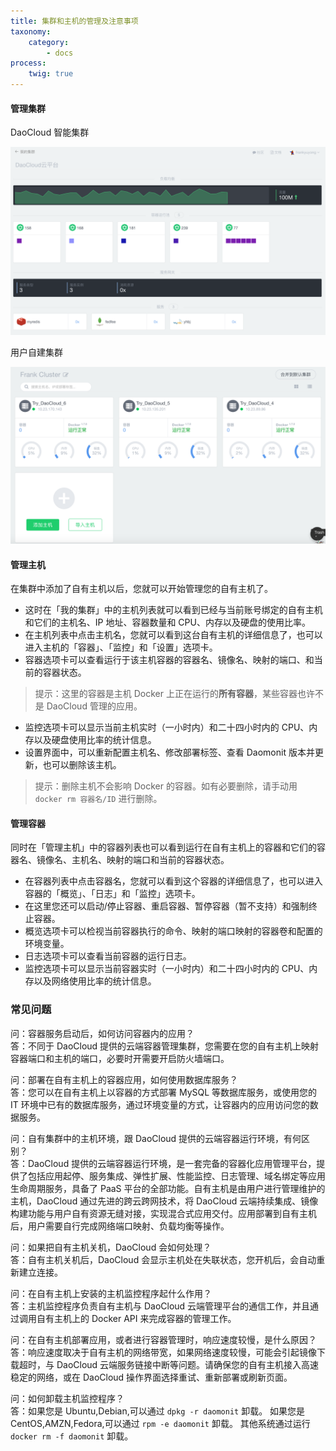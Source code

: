```yaml
---
title: 集群和主机的管理及注意事项
taxonomy:
    category:
        - docs
process:
    twig: true
---
```


#### 管理集群

DaoCloud 智能集群

![](daocloud-cluster.png?resize=800)

用户自建集群

![](self-cluster.png?resize=800)

#### 管理主机

在集群中添加了自有主机以后，您就可以开始管理您的自有主机了。

* 这时在「我的集群」中的主机列表就可以看到已经与当前账号绑定的自有主机和它们的主机名、IP 地址、容器数量和 CPU、内存以及硬盘的使用比率。
* 在主机列表中点击主机名，您就可以看到这台自有主机的详细信息了，也可以进入主机的「容器」、「监控」和「设置」选项卡。
* 容器选项卡可以查看运行于该主机容器的容器名、镜像名、映射的端口、和当前的容器状态。

> 提示：这里的容器是主机 Docker 上正在运行的**所有容器**，某些容器也许不是 DaoCloud 管理的应用。

* 监控选项卡可以显示当前主机实时（一小时内）和二十四小时内的 CPU、内存以及硬盘使用比率的统计信息。
* 设置界面中，可以重新配置主机名、修改部署标签、查看 Daomonit 版本并更新，也可以删除该主机。

> 提示：删除主机不会影响 Docker 的容器。如有必要删除，请手动用 `docker rm 容器名/ID` 进行删除。

#### 管理容器

同时在「管理主机」中的容器列表也可以看到运行在自有主机上的容器和它们的容器名、镜像名、主机名、映射的端口和当前的容器状态。

* 在容器列表中点击容器名，您就可以看到这个容器的详细信息了，也可以进入容器的「概览」、「日志」和「监控」选项卡。
* 在这里您还可以启动/停止容器、重启容器、暂停容器（暂不支持）和强制终止容器。
* 概览选项卡可以检视当前容器执行的命令、映射的端口映射的容器卷和配置的环境变量。
* 日志选项卡可以查看当前容器的运行日志。
* 监控选项卡可以显示当前容器实时（一小时内）和二十四小时内的 CPU、内存以及网络使用比率的统计信息。

### 常见问题

问：容器服务启动后，如何访问容器内的应用？<br>
答：不同于 DaoCloud 提供的云端容器管理集群，您需要在您的自有主机上映射容器端口和主机的端口，必要时开需要开启防火墙端口。

问：部署在自有主机上的容器应用，如何使用数据库服务？<br>
答：您可以在自有主机上以容器的方式部署 MySQL 等数据库服务，或使用您的 IT 环境中已有的数据库服务，通过环境变量的方式，让容器内的应用访问您的数据服务。

问：自有集群中的主机环境，跟 DaoCloud 提供的云端容器运行环境，有何区别？<br>
答：DaoCloud 提供的云端容器运行环境，是一套完备的容器化应用管理平台，提供了包括应用起停、服务集成、弹性扩展、性能监控、日志管理、域名绑定等应用生命周期服务，具备了 PaaS 平台的全部功能。自有主机是由用户进行管理维护的主机，DaoCloud 通过先进的跨云跨网技术，将 DaoCloud 云端持续集成、镜像构建功能与用户自有资源无缝对接，实现混合式应用交付。应用部署到自有主机后，用户需要自行完成网络端口映射、负载均衡等操作。

问：如果把自有主机关机，DaoCloud 会如何处理？<br>
答：自有主机关机后，DaoCloud 会显示主机处在失联状态，您开机后，会自动重新建立连接。

问：在自有主机上安装的主机监控程序起什么作用？<br>
答：主机监控程序负责自有主机与 DaoCloud 云端管理平台的通信工作，并且通过调用自有主机上的 Docker API 来完成容器的管理工作。

问：在自有主机部署应用，或者进行容器管理时，响应速度较慢，是什么原因？<br>
答：响应速度取决于自有主机的网络带宽，如果网络速度较慢，可能会引起镜像下载超时，与 DaoCloud 云端服务链接中断等问题。请确保您的自有主机接入高速稳定的网络，或在 DaoCloud 操作界面选择重试、重新部署或刷新页面。

问：如何卸载主机监控程序？<br>
答：如果您是 Ubuntu,Debian,可以通过 `dpkg -r daomonit` 卸载。
如果您是 CentOS,AMZN,Fedora,可以通过 `rpm -e daomonit` 卸载。
其他系统通过运行 `docker rm -f daomonit` 卸载。

